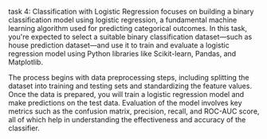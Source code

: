 task 4: Classification with Logistic Regression focuses on building a binary classification model using logistic regression, a fundamental machine learning algorithm used for predicting categorical outcomes. In this task, you're expected to select a suitable binary classification dataset—such as house prediction dataset—and use it to train and evaluate a logistic regression model using Python libraries like Scikit-learn, Pandas, and Matplotlib.

The process begins with data preprocessing steps, including splitting the dataset into training and testing sets and standardizing the feature values. Once the data is prepared, you will train a logistic regression model and make predictions on the test data. Evaluation of the model involves key metrics such as the confusion matrix, precision, recall, and ROC-AUC score, all of which help in understanding the effectiveness and accuracy of the classifier.
